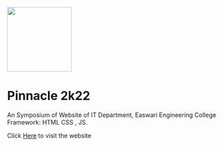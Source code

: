 <img src="https://i.ibb.co/1n376vn/logo-1.png" width="150px"/>
<h1>Pinnacle 2k22</h1>
An Symposium of Website of IT Department, Easwari Engineering College
Framework: HTML CSS , JS.
 
Click <a href="https://www.pinnacle2k22.tech/" target="_blank">Here</a> to visit the website
